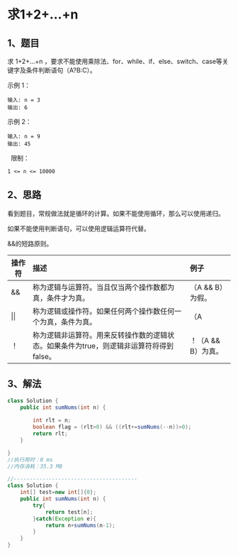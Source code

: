 # 求1+2+…+n

## 1、题目

求 1+2+...+n ，要求不能使用乘除法、for、while、if、else、switch、case等关键字及条件判断语句（A?B:C）。

示例 1：

	输入: n = 3
	输出: 6

示例 2：

	输入: n = 9
	输出: 45
 
限制：

	1 <= n <= 10000


## 2、思路

看到题目，常规做法就是循环的计算。如果不能使用循环，那么可以使用递归。

如果不能使用判断语句，可以使用逻辑运算符代替。

&&的短路原则。

操作符 | 描述 | 例子
---|:---|:---
&& | 称为逻辑与运算符。当且仅当两个操作数都为真，条件才为真。 | （A && B）为假。
\|\| | 称为逻辑或操作符。如果任何两个操作数任何一个为真，条件为真。 | （A | | B）为真。
！ | 称为逻辑非运算符。用来反转操作数的逻辑状态。如果条件为true，则逻辑非运算符将得到false。	 | ！（A && B）为真。

## 3、解法

```java
class Solution {
    public int sumNums(int n) {
        
        int rlt = n;
        boolean flag = (rlt>0) && ((rlt+=sumNums(--n))>0);
        return rlt;
    }     

}
//执行用时：0 ms
//内存消耗：35.3 MB

//---------------------------------------
class Solution {
    int[] test=new int[]{0};
    public int sumNums(int n) {
        try{
            return test[n];
        }catch(Exception e){
            return n+sumNums(n-1);
        }
    }
}
```